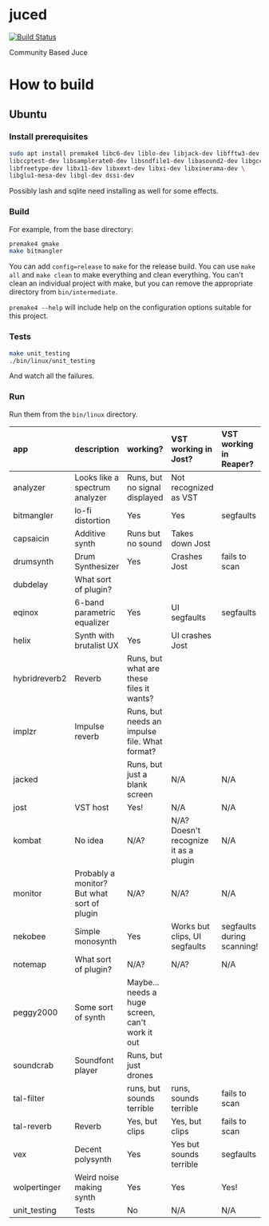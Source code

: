 juced
=====

[![Build Status](https://travis-ci.org/kunitoki/juced.svg)](https://travis-ci.org/kunitoki/juced)

Community Based Juce

How to build
============

## Ubuntu ##

### Install prerequisites ###

```sh
sudo apt install premake4 libc6-dev liblo-dev libjack-dev libfftw3-dev \
libccptest-dev libsamplerate0-dev libsndfile1-dev libasound2-dev libgcc-9-dev \
libfreetype-dev libx11-dev libxext-dev libxi-dev libxinerama-dev \
libglu1-mesa-dev libgl-dev dssi-dev
```

Possibly lash and sqlite need installing as well for some effects.

### Build ###

For example, from the base directory:

```sh
premake4 gmake
make bitmangler
```

You can add `config=release` to `make` for the release build. You can use
`make all` and `make clean` to make everything and clean everything.
You can't clean an individual project with make, but you can remove the
appropriate directory from `bin/intermediate`.

`premake4 --help` will include help on the configuration options suitable for
this project.

### Tests ###

```sh
make unit_testing
./bin/linux/unit_testing
```

And watch all the failures.

### Run ###

Run them from the `bin/linux` directory.

| app | description | working? | VST working in Jost? | VST working in Reaper? |
| :-- | :-- | :-- | :-- | :-- |
| analyzer | Looks like a spectrum analyzer | Runs, but no signal displayed | Not recognized as VST | |
| bitmangler | lo-fi distortion | Yes | Yes | segfaults |
| capsaicin | Additive synth | Runs but no sound | Takes down Jost | |
| drumsynth | Drum Synthesizer | Yes | Crashes Jost | fails to scan |
| dubdelay | What sort of plugin? | | | |
| eqinox | 6-band parametric equalizer | Yes | UI segfaults | segfaults |
| helix | Synth with brutalist UX | Yes | UI crashes Jost | |
| hybridreverb2 | Reverb | Runs, but what are these files it wants? | | |
| implzr | Impulse reverb | Runs, but needs an impulse file. What format? | | |
| jacked | | Runs, but just a blank screen | N/A | N/A |
| jost | VST host | Yes! | N/A | N/A |
| kombat | No idea | N/A? | N/A? Doesn't recognize it as a plugin | N/A |
| monitor | Probably a monitor? But what sort of plugin | N/A? | N/A? | N/A |
| nekobee | Simple monosynth | Yes | Works but clips, UI segfaults | segfaults during scanning! |
| notemap | What sort of plugin? | N/A? | N/A? | N/A |
| peggy2000 | Some sort of synth | Maybe... needs a huge screen, can't work it out | | |
| soundcrab | Soundfont player | Runs, but just drones | | |
| tal-filter | | runs, but sounds terrible | runs, sounds terrible | fails to scan |
| tal-reverb | Reverb | Yes, but clips | Yes, but clips | fails to scan |
| vex | Decent polysynth | Yes | Yes but sounds terrible | segfaults |
| wolpertinger | Weird noise making synth | Yes | Yes | Yes! |
| unit_testing | Tests | No | N/A | N/A |
